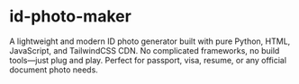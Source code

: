 # id-photo-maker
A lightweight and modern ID photo generator built with pure Python, HTML, JavaScript, and TailwindCSS CDN. No complicated frameworks, no build tools—just plug and play. Perfect for passport, visa, resume, or any official document photo needs.
